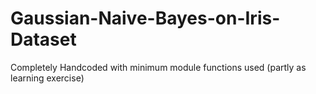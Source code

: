 # Gaussian-Naive-Bayes-on-Iris-Dataset
Completely Handcoded with minimum module functions used (partly as learning exercise)
